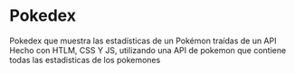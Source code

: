 # Pokedex
Pokedex que muestra las estadísticas de un Pokémon traídas de un API
Hecho con HTLM, CSS Y JS, utilizando una API de pokemon que contiene todas las estadisticas de los pokemones
